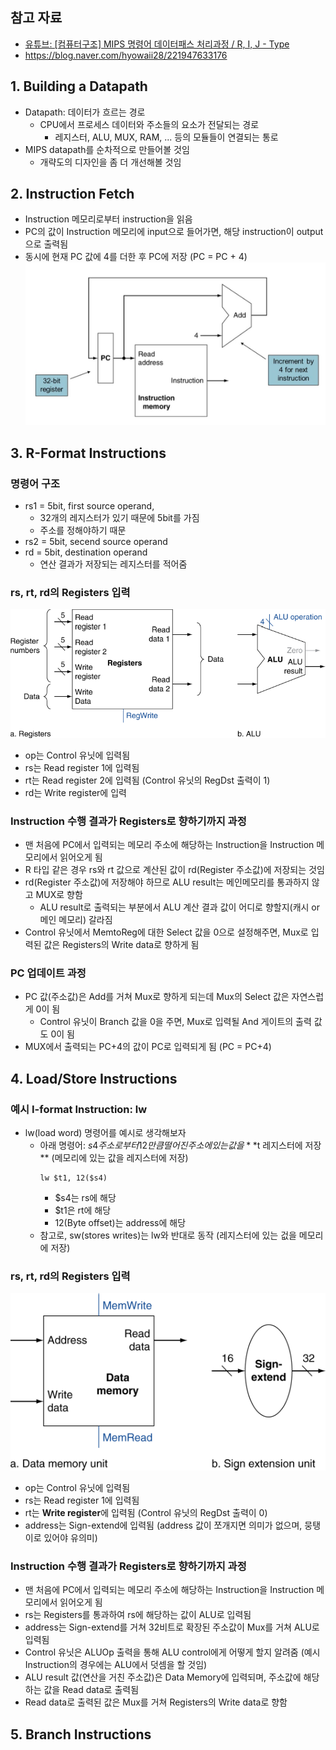 ## 참고 자료
* [유튜브: [컴퓨터구조] MIPS 명령어 데이터패스 처리과정 / R, I, J - Type](https://youtu.be/udRKoNkZRdQ?si=XDtZSlQG7a5unxkq)
* https://blog.naver.com/hyowaii28/221947633176

## 1. Building a Datapath
* Datapath: 데이터가 흐르는 경로
    * CPU에서 프로세스 데이터와 주소들의 요소가 전달되는 경로
        * 레지스터, ALU, MUX, RAM, ... 등의 모듈들이 연결되는 통로
* MIPS datapath를 순차적으로 만들어볼 것임
    * 개략도의 디자인을 좀 더 개선해볼 것임

## 2. Instruction Fetch
* Instruction 메모리로부터 instruction을 읽음
* PC의 값이 Instruction 메모리에 input으로 들어가면, 해당 instruction이 output으로 출력됨
* 동시에 현재 PC 값에 4를 더한 후 PC에 저장 (PC = PC + 4)
![instruction_fetch](./instruction_fetch.png)

## 3. R-Format Instructions

### 명령어 구조
* rs1 = 5bit, first source operand, 
    * 32개의 레지스터가 있기 때문에 5bit를 가짐
    *  주소를 정해야하기 때문
* rs2 = 5bit, secend source operand
* rd = 5bit, destination operand
    * 연산 결과가 저장되는 레지스터를 적어줌
### rs, rt, rd의 Registers 입력 
![R-format_instructions_registers](./R-format_instructions_registers_input.png)
* op는 Control 유닛에 입력됨
* rs는 Read register 1에 입력됨
* rt는 Read register 2에 입력됨 (Control 유닛의 RegDst 출력이 1)
* rd는 Write register에 입력

### Instruction 수행 결과가 Registers로 향하기까지 과정
* 맨 처음에 PC에서 입력되는 메모리 주소에 해당하는 Instruction을 Instruction 메모리에서 읽어오게 됨
* R 타입 같은 경우 rs와 rt 값으로 계산된 값이 rd(Register 주소값)에 저장되는 것임
* rd(Register 주소값)에 저장해야 하므로 ALU result는 메인메모리를 통과하지 않고 MUX로 향함
    * ALU result로 출력되는 부분에서 ALU 계산 결과 값이 어디로 향할지(캐시 or 메인 메모리) 갈라짐
* Control 유닛에서 MemtoReg에 대한 Select 값을 0으로 설정해주면, Mux로 입력된 값은 Registers의 Write data로 향하게 됨

### PC 업데이트 과정
* PC 값(주소값)은 Add를 거쳐 Mux로 향하게 되는데 Mux의 Select 값은 자연스럽게 0이 됨
    * Control 유닛이 Branch 값을 0을 주면, Mux로 입력될 And 게이트의 출력 값도 0이 됨
* MUX에서 출력되는 PC+4의 값이 PC로 입력되게 됨 (PC = PC+4)

## 4. Load/Store Instructions
### 예시 I-format Instruction: lw
* lw(load word) 명령어를 예시로 생각해보자
    * 아래 명령어: $s4주소로부터 12만큼 떨어진 주소에 있는 값을 **$t 레지스터에 저장** (메모리에 있는 값을 레지스터에 저장)
        ~~~
        lw $t1, 12($s4)
        ~~~
        * $s4는 rs에 해당
        * $t1은 rt에 해당
        * 12(Byte offset)는 address에 해당
    * 참고로, sw(stores writes)는 lw와 반대로 동작 (레지스터에 있는 겂을 메모리에 저장)

### rs, rt, rd의 Registers 입력 
![I-format_instructions_registers](./I-format_instructions_registers_input.png)
* op는 Control 유닛에 입력됨
* rs는 Read register 1에 입력됨
* rt는 **Write register**에 입력됨 (Control 유닛의 RegDst 출력이 0)
* address는 Sign-extend에 입력됨 (address 값이 쪼개지면 의미가 없으며, 뭉탱이로 있어야 유의미)

### Instruction 수행 결과가 Registers로 향하기까지 과정
* 맨 처음에 PC에서 입력되는 메모리 주소에 해당하는 Instruction을 Instruction 메모리에서 읽어오게 됨
* rs는 Registers를 통과하여 rs에 해당하는 값이 ALU로 입력됨
* address는 Sign-extend를 거쳐 32비트로 확장된 주소값이 Mux를 거쳐 ALU로 입력됨
* Control 유닛은 ALUOp 출력을 통해 ALU control에게 어떻게 할지 알려줌 (예시 Instruction의 경우에는 ALU에서 덧셈을 할 것임)
* ALU result 값(연산을 거친 주소값)은 Data Memory에 입력되며, 주소값에 해당하는 값을 Read data로 출력됨
* Read data로 출력된 값은 Mux를 거쳐 Registers의 Write data로 향함

## 5. Branch Instructions 
